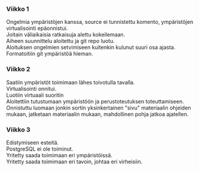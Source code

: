 ### Viikko 1

Ongelmia ympäristöjen kanssa, source ei tunnistettu komento, ympäristöjen virtualisointi epäonnistui. <br />
Joitain väliaikaisia ratkaisuja alettu kokeilemaan. <br />
Aiheen suunnittelu aloitettu ja git repo luotu. <br />
Aloituksen ongelmien setvimiseen kuitenkin kulunut suuri osa ajasta. <br />
Formatoitiin git ympäristöä hieman.


### Viikko 2

Saatiin ympäristöt toimimaan lähes toivotulla tavalla.<br />
Virtualisointi onnitui.<br />
Luotiin virtuaali suoritin <br />
Aloitettiin tutustumaan ympäristöön ja perustoteutuksen toteuttamiseen.<br />
Onnistuttu luomaan jonkin sortin yksinkertainen "sivu" materiaalin ohjeiden mukaan, jatketaan materiaalin mukaan, mahdollinen pohja jatkoa ajatellen. <br />


### Viikko 3

Edistymiseen esteitä. <br />
PostgreSQL ei ole toiminut. <br />
Yritetty saada toimimaan eri ympäristöissä. <br />
Yritetty saada toimimaan eri tavoin, johtaa eri virheisiin. <br />




